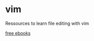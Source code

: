 # vim
Ressources to learn file editing with vim

[free ebooks](https://devfreebooks.github.io/vim/)
